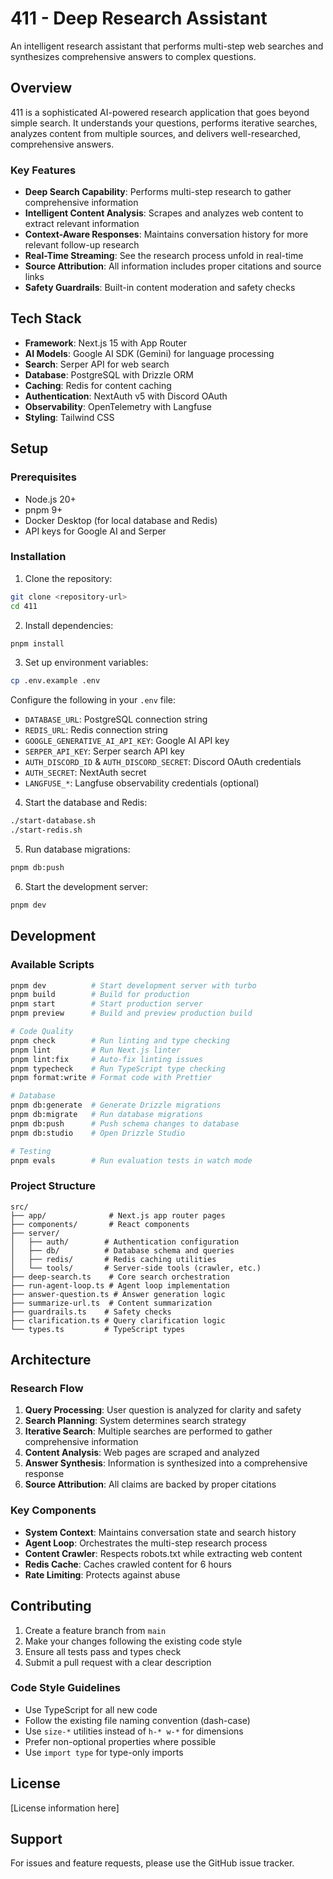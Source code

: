 # 411 - Deep Research Assistant

An intelligent research assistant that performs multi-step web searches and synthesizes comprehensive answers to complex questions.

## Overview

411 is a sophisticated AI-powered research application that goes beyond simple search. It understands your questions, performs iterative searches, analyzes content from multiple sources, and delivers well-researched, comprehensive answers.

### Key Features

- **Deep Search Capability**: Performs multi-step research to gather comprehensive information
- **Intelligent Content Analysis**: Scrapes and analyzes web content to extract relevant information
- **Context-Aware Responses**: Maintains conversation history for more relevant follow-up research
- **Real-Time Streaming**: See the research process unfold in real-time
- **Source Attribution**: All information includes proper citations and source links
- **Safety Guardrails**: Built-in content moderation and safety checks

## Tech Stack

- **Framework**: Next.js 15 with App Router
- **AI Models**: Google AI SDK (Gemini) for language processing
- **Search**: Serper API for web search
- **Database**: PostgreSQL with Drizzle ORM
- **Caching**: Redis for content caching
- **Authentication**: NextAuth v5 with Discord OAuth
- **Observability**: OpenTelemetry with Langfuse
- **Styling**: Tailwind CSS

## Setup

### Prerequisites

- Node.js 20+
- pnpm 9+
- Docker Desktop (for local database and Redis)
- API keys for Google AI and Serper

### Installation

1. Clone the repository:
```bash
git clone <repository-url>
cd 411
```

2. Install dependencies:
```bash
pnpm install
```

3. Set up environment variables:
```bash
cp .env.example .env
```

Configure the following in your `.env` file:
- `DATABASE_URL`: PostgreSQL connection string
- `REDIS_URL`: Redis connection string
- `GOOGLE_GENERATIVE_AI_API_KEY`: Google AI API key
- `SERPER_API_KEY`: Serper search API key
- `AUTH_DISCORD_ID` & `AUTH_DISCORD_SECRET`: Discord OAuth credentials
- `AUTH_SECRET`: NextAuth secret
- `LANGFUSE_*`: Langfuse observability credentials (optional)

4. Start the database and Redis:
```bash
./start-database.sh
./start-redis.sh
```

5. Run database migrations:
```bash
pnpm db:push
```

6. Start the development server:
```bash
pnpm dev
```

## Development

### Available Scripts

```bash
pnpm dev          # Start development server with turbo
pnpm build        # Build for production
pnpm start        # Start production server
pnpm preview      # Build and preview production build

# Code Quality
pnpm check        # Run linting and type checking
pnpm lint         # Run Next.js linter
pnpm lint:fix     # Auto-fix linting issues
pnpm typecheck    # Run TypeScript type checking
pnpm format:write # Format code with Prettier

# Database
pnpm db:generate  # Generate Drizzle migrations
pnpm db:migrate   # Run database migrations
pnpm db:push      # Push schema changes to database
pnpm db:studio    # Open Drizzle Studio

# Testing
pnpm evals        # Run evaluation tests in watch mode
```

### Project Structure

```
src/
├── app/              # Next.js app router pages
├── components/       # React components
├── server/          
│   ├── auth/        # Authentication configuration
│   ├── db/          # Database schema and queries
│   ├── redis/       # Redis caching utilities
│   └── tools/       # Server-side tools (crawler, etc.)
├── deep-search.ts    # Core search orchestration
├── run-agent-loop.ts # Agent loop implementation
├── answer-question.ts # Answer generation logic
├── summarize-url.ts  # Content summarization
├── guardrails.ts    # Safety checks
├── clarification.ts # Query clarification logic
└── types.ts         # TypeScript types
```

## Architecture

### Research Flow

1. **Query Processing**: User question is analyzed for clarity and safety
2. **Search Planning**: System determines search strategy
3. **Iterative Search**: Multiple searches are performed to gather comprehensive information
4. **Content Analysis**: Web pages are scraped and analyzed
5. **Answer Synthesis**: Information is synthesized into a comprehensive response
6. **Source Attribution**: All claims are backed by proper citations

### Key Components

- **System Context**: Maintains conversation state and search history
- **Agent Loop**: Orchestrates the multi-step research process
- **Content Crawler**: Respects robots.txt while extracting web content
- **Redis Cache**: Caches crawled content for 6 hours
- **Rate Limiting**: Protects against abuse

## Contributing

1. Create a feature branch from `main`
2. Make your changes following the existing code style
3. Ensure all tests pass and types check
4. Submit a pull request with a clear description

### Code Style Guidelines

- Use TypeScript for all new code
- Follow the existing file naming convention (dash-case)
- Use `size-*` utilities instead of `h-* w-*` for dimensions
- Prefer non-optional properties where possible
- Use `import type` for type-only imports

## License

[License information here]

## Support

For issues and feature requests, please use the GitHub issue tracker.